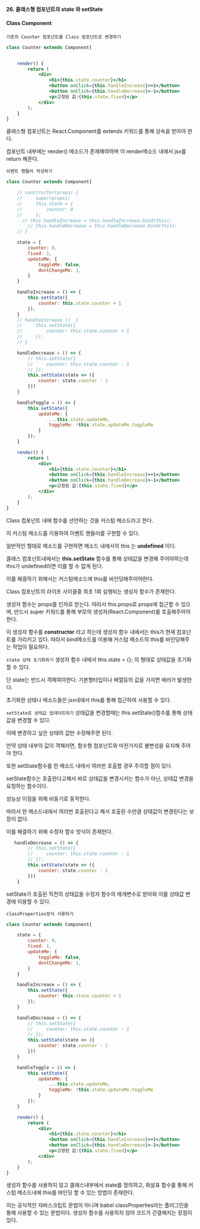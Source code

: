#### 26. 클래스형 컴포넌트의 state 와 setState

#### Class Component

`기존의 Counter 컴포넌트를 Class 컴포넌트로 변경하기`

```jsx
class Counter extends Component{


    render() {
        return (
            <div>
                <h1>{this.state.counter}</h1>
                <button onClick={this.handleIncrease}>+1</button>
                <button onClick={this.handleDecrease}>-1</button>
                <p>고정된 값:{this.state.fixed}</p>
            </div>
        );
    }
}
```
클래스형 컴포넌트는 React.Component를 extends 키워드를 통해 상속을 받아야 한다.

컴포넌트 내부에는 render() 메소드가 존재해야하며 이 render메소드 내에서 jsx를 return 해준다.

`이벤트 핸들러 작성하기`
```jsx
class Counter extends Component{

    // constructor(props) {
    //     super(props);
    //     this.state = {
    //         counter: 0
    //     };
      // this.handleIncrease = this.handleIncrease.bind(this);
        // this.handleDecrease = this.handleDecrease.bind(this);
    // }

    state = {
        counter: 0,
        fixed: 1,
        updateMe: {
            toggleMe: false,
            dontChangeMe: 1,
        }
    }

    handleIncrease = () => {
        this.setState({
            counter: this.state.counter + 1
        });
    }
    // handleIncrease ()  {
    //     this.setState({
    //         counter: this.state.counter + 1
    //     });
    // }

    handleDecrease = () => {
        // this.setState({
        //     counter: this.state.counter - 1
        // });
        this.setState(state => ({
            counter: state.counter - 1
        }))
    }

    handleToggle = () => {
        this.setState({
            updateMe: {
                ...this.state.updateMe,
                toggleMe: !this.state.updateMe.toggleMe
            }
        });
    }

    render() {
        return (
            <div>
                <h1>{this.state.counter}</h1>
                <button onClick={this.handleIncrease}>+1</button>
                <button onClick={this.handleDecrease}>-1</button>
                <p>고정된 값:{this.state.fixed}</p>
            </div>
        );
    }
}
```

Class 컴포넌트 내에 함수를 선언하는 것을 커스텀 메소드라고 한다.

이 커스텀 메소드를 이용하여 이벤트 핸들러를 구현할 수 있다.

일반적인 형태로 메소드를 구현하면 메소드 내에서의 this 는 **undefined** 이다.

클래스 컴포넌트내에서는 **this.setState** 함수를 통해 상태값을 변경해 주어야하는데 this가 undefined라면 이를 할 수 없게 된다.

이를 해결하기 위해서는 커스텀메소드에 this를 바인딩해주어야한다.

Class 컴포넌트의 라이프 사이클중 최초 1회 실행되는 생성자 함수가 존재한다.

생성자 함수는 props를 인자로 받는다. 따라서 this.props로 props에 접근할 수 있으며, 반드시 super 키워드를 통해 부모의 생성자(React.Component)를 호출해주어야한다.

이 생성자 함수를 **constructor** 라고 하는데 생성자 함수 내에서는 this가 현재 컴포넌트를 가리키고 있다. 따라서 bind메소드를 이용해 커스텀 메소드의 this를 바인딩해주는 작업이 필요하다.

`state 상태 초기화하기`
생성자 함수 내에서 this.state = {}; 의 형태로 상태값을 초기화할 수 있다.

단 state는 반드시 객체여야한다. 기본형타입이나 배열등의 값을 가지면 에러가 발생한다.

초기화한 상태나 메소드들은 jsx내에서 this를 통해 접근하여 사용할 수 있다. 

`setState로 상태값 업데이트하기`
상태값을 변경할때는 this.setState()함수를 통해 상태값을 변경할 수 있다.

이때 변경하고 싶은 상태의 값만 수정해주면 된다.

만약 상태 내부의 값이 객체라면, 함수형 컴포넌트와 마찬가지로 불변성을 유지해 주어야 한다.

또한 setState함수를 한 메소드 내에서 여러번 호출할 경우 주의할 점이 있다.

setState함수는 호출한다고해서 바로 상태값을 변경시키는 함수가 아닌, 상태값 변경을 요청하는 함수이다.

성능상 이점을 위해 비동기로 동작한다.

따라서 한 메소드내에서 여러번 호출된다고 해서 호출된 수만큼 상태값이 변경된다는 보장이 없다.

이를 해결하기 위해 수정자 함수 방식이 존재한다.

```javascript
   handleDecrease = () => {
        // this.setState({
        //     counter: this.state.counter - 1
        // });
        this.setState(state => ({
            counter: state.counter - 1
        }))
    }
```

setState가 호출된 직전의 상태값을 수정자 함수의 매개변수로 받아와 이를 상태값 변경에 이용할 수 있다.

`classProperties방식 사용하기`
```jsx
class Counter extends Component{

    state = {
        counter: 0,
        fixed: 1,
        updateMe: {
            toggleMe: false,
            dontChangeMe: 1,
        }
    }

    handleIncrease = () => {
        this.setState({
            counter: this.state.counter + 1
        });
    }

    handleDecrease = () => {
        // this.setState({
        //     counter: this.state.counter - 1
        // });
        this.setState(state => ({
            counter: state.counter - 1
        }))
    }

    handleToggle = () => {
        this.setState({
            updateMe: {
                ...this.state.updateMe,
                toggleMe: !this.state.updateMe.toggleMe
            }
        });
    }

    render() {
        return (
            <div>
                <h1>{this.state.counter}</h1>
                <button onClick={this.handleIncrease}>+1</button>
                <button onClick={this.handleDecrease}>-1</button>
                <p>고정된 값:{this.state.fixed}</p>
            </div>
        );
    }
}
```

생성자 함수를 사용하지 않고 클래스내부에서 state를 정의하고, 화살표 함수를 통해 커스텀 메소드내에 this를 바인딩 할 수 있는 방법이 존재한다.

이는 공식적인 자바스크립트 문법이 아니며 babel classProperties라는 플러그인을 통해 사용할 수 있는 문법이다. 생성자 함수를 사용하지 않아 코드가 간결해지는 장점이 있다.